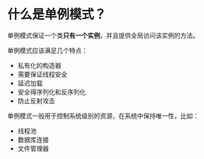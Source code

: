 # 什么是单例模式？

单例模式保证一个类**只有一个实例**，并且提供全局访问该实例的方法。

单例模式应该满足几个特点：

* 私有化的构造器
* 需要保证线程安全
* 延迟加载
* 安全得序列化和反序列化
* 防止反射攻击

单例模式一般用于控制系统级别的资源，在系统中保持唯一性，比如：

* 线程池
* 数据库连接
* 文件管理器

